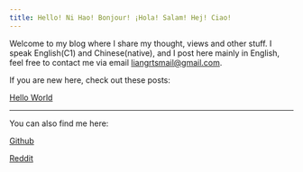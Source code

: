 ```yaml
---
title: Hello! Ni Hao! Bonjour! ¡Hola! Salam! Hej! Ciao!
---
```

Welcome to my blog where I share my thought, views and other stuff. I speak English(C1) and Chinese(native), and I post here mainly in English, feel free to contact me via email [liangrtsmail@gmail.com](mailto:liangrtsmail@gmail.com).


If you are new here, check out these posts:

[Hello World](Hello%20World.md)


***
You can also find me here:

[Github](https://github.com/RTLiang)

[Reddit](https://www.reddit.com/user/rtliang/)

